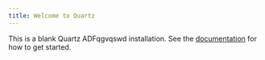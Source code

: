 ```yaml
---
title: Welcome to Quartz
---
```


This is a blank Quartz ADFqgvqswd installation.
See the [documentation](https://quartz.jzhao.xyz) for how to get started.
